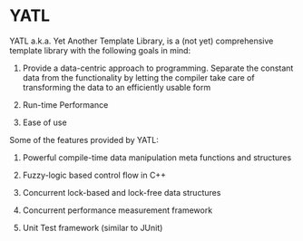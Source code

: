 YATL
====

YATL a.k.a. Yet Another Template Library, is a (not yet) comprehensive template library with the following goals in mind:

1. Provide a data-centric approach to programming. Separate the constant data from the functionality by letting the compiler take care of transforming the data to an efficiently usable form

2. Run-time Performance

3. Ease of use


Some of the features provided by YATL:

1. Powerful compile-time data manipulation meta functions and structures

2. Fuzzy-logic based control flow in C++

3. Concurrent lock-based and lock-free data structures

4. Concurrent performance measurement framework

5. Unit Test framework (similar to JUnit)